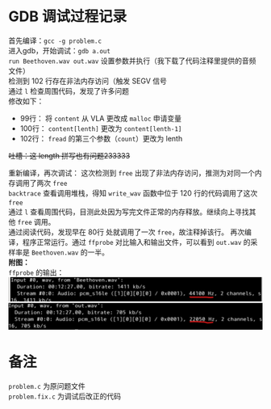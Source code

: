 # GDB 调试过程记录
首先编译：`gcc -g problem.c`  
进入gdb，开始调试：`gdb a.out`  
`run Beethoven.wav out.wav` 设置参数并执行（我下载了代码注释里提供的音频文件）  
检测到 102 行存在非法内存访问（触发 SEGV 信号  
通过 `l` 检查周围代码，发现了许多问题  
修改如下：  
- 99行： 将 `content` 从 VLA 更改成 `malloc` 申请变量
- 100行： `content[lenth]` 更改为 `content[lenth-1]`
- 102行： `fread` 的第三个参数（`count`）更改为 lenth

~~吐槽：这 length 拼写也有问题233333~~    

重新编译，再次调试： 
这次检测到 `free` 出现了非法内存访问，推测为对同一个内存调用了两次 `free`  
`backtrace` 查看调用堆栈，得知 `write_wav` 函数中位于 120 行的代码调用了这次 `free`  
通过 `l` 查看周围代码，目测此处因为写完文件正常的内存释放。继续向上寻找其他 `free` 调用。  
通过阅读代码，发现早在 80行 处就调用了一次 `free`，故注释掉该行。
再次编译，程序正常运行。通过 `ffprobe` 对比输入和输出文件，可以看到 `out.wav` 的采样率是 `Beethoven.wav` 的一半。  
**附图：**  
`ffprobe` 的输出：![in](ffprobe_in.png)  ![out](ffprobe_out.png)

# 备注
`problem.c` 为原问题文件  
`problem.fix.c` 为调试后改正的代码
